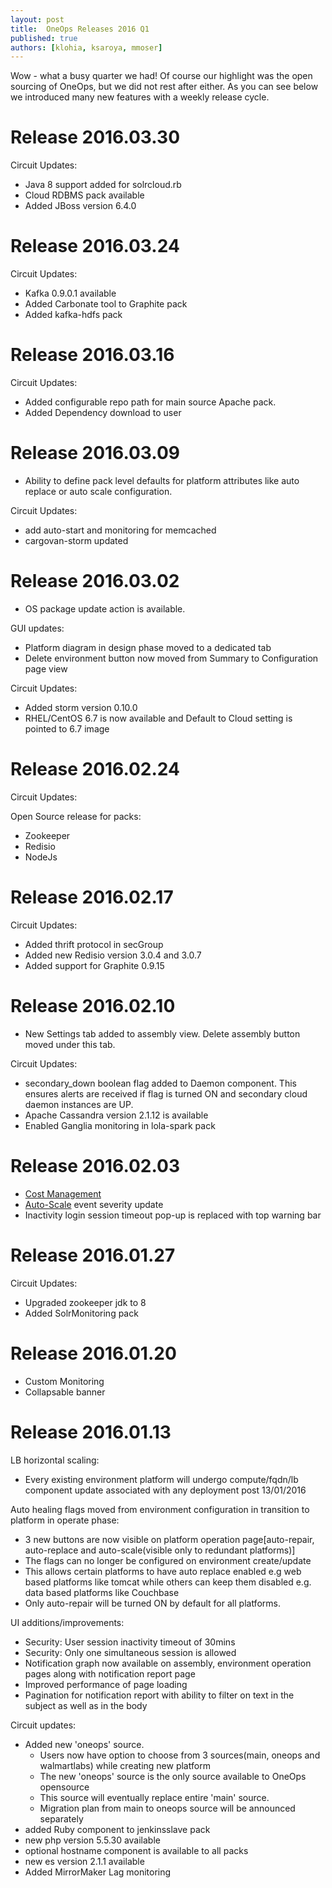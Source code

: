 ```yaml
---
layout: post
title:  OneOps Releases 2016 Q1
published: true
authors: [klohia, ksaroya, mmoser]
---
```


Wow - what a busy quarter we had! Of course our highlight was the open sourcing of OneOps, but we did not rest
after either. As you can see below we introduced many new features with a weekly release cycle.

<!--more-->


# Release 2016.03.30

Circuit Updates:

- Java 8 support added for solrcloud.rb
- Cloud RDBMS pack available
- Added JBoss version 6.4.0

# Release 2016.03.24

Circuit Updates:

- Kafka 0.9.0.1 available
- Added Carbonate tool to Graphite pack
- Added kafka-hdfs pack

# Release 2016.03.16

Circuit Updates:

- Added configurable repo path for main source Apache pack. 
- Added Dependency download to user

# Release 2016.03.09

- Ability to define pack level defaults for platform attributes like auto replace or auto scale configuration. 

Circuit Updates:

- add auto-start and monitoring for memcached
- cargovan-storm updated

# Release 2016.03.02

- OS package update action is available.

GUI updates:

- Platform diagram in design phase moved to a dedicated tab
- Delete environment button now moved from Summary to Configuration page view

Circuit Updates:

- Added storm version 0.10.0
- RHEL/CentOS 6.7 is now available and Default to Cloud setting is pointed to 6.7 image

# Release 2016.02.24

Circuit Updates:

Open Source release for packs:

- Zookeeper
- Redisio
- NodeJs

# Release 2016.02.17

Circuit Updates:

- Added thrift protocol in secGroup
- Added new Redisio version 3.0.4 and 3.0.7
- Added support for Graphite 0.9.15

# Release 2016.02.10

- New Settings tab added to assembly view. Delete assembly button moved under this tab.

Circuit Updates:

- secondary_down boolean flag added to Daemon component. This ensures alerts are received if flag is turned ON and
  secondary cloud daemon instances are UP.
- Apache Cassandra version 2.1.12 is available
- Enabled Ganglia monitoring in lola-spark pack

# Release 2016.02.03

- [Cost Management](/user/typical-scenarios/cost-management.html)
- [Auto-Scale](/user/references/auto-scale.html) event severity update
- Inactivity login session timeout pop-up is replaced with top warning bar

# Release 2016.01.27

Circuit Updates:

- Upgraded zookeeper jdk to 8
- Added SolrMonitoring pack

# Release 2016.01.20

- Custom Monitoring
- Collapsable banner

# Release 2016.01.13

LB horizontal scaling:

- Every existing environment platform will undergo compute/fqdn/lb component update associated with any deployment
  post 13/01/2016

Auto healing flags moved from environment configuration in transition to platform in operate phase:

- 3 new buttons are now visible on platform operation
  page[auto-repair, auto-replace and auto-scale(visible only to redundant platforms)]
- The flags can no longer be configured on environment create/update
- This allows certain platforms to have auto replace enabled e.g web based platforms like tomcat while others can
  keep them disabled e.g. data based platforms like Couchbase
- Only auto-repair will be turned ON by default for all platforms.

UI additions/improvements:

- Security: User session inactivity timeout of 30mins 
- Security: Only one simultaneous session is allowed
- Notification graph now available on assembly, environment operation pages along with notification report page
- Improved performance of page loading
- Pagination for notification report with ability to filter on text in the subject as well as in the body

Circuit updates:

- Added new 'oneops' source. 
  - Users now have option to choose from 3 sources(main, oneops and walmartlabs) while creating new platform
  - The new 'oneops' source is the only source available to OneOps opensource 
  - This source will eventually replace entire 'main' source. 
  - Migration plan from main to oneops source will be announced separately
- added Ruby component to jenkinsslave pack
- new php version 5.5.30 available
- optional hostname component is available to all packs
- new es version 2.1.1 available
- Added MirrorMaker Lag monitoring
